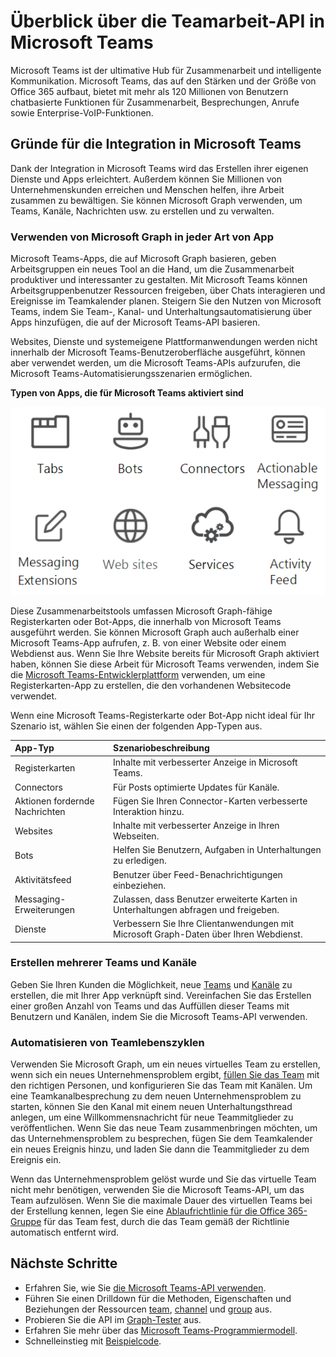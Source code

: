# <a name="microsoft-teams-teamwork-api-overview"></a>Überblick über die Teamarbeit-API in Microsoft Teams

Microsoft Teams ist der ultimative Hub für Zusammenarbeit und intelligente Kommunikation. Microsoft Teams, das auf den Stärken und der Größe von Office 365 aufbaut, bietet mit mehr als 120 Millionen von Benutzern chatbasierte Funktionen für Zusammenarbeit, Besprechungen, Anrufe sowie Enterprise-VoIP-Funktionen. 

## <a name="why-integrate-with-microsoft-teams"></a>Gründe für die Integration in Microsoft Teams

Dank der Integration in Microsoft Teams wird das Erstellen ihrer eigenen Dienste und Apps erleichtert. Außerdem können Sie Millionen von Unternehmenskunden erreichen und Menschen helfen, ihre Arbeit zusammen zu bewältigen. Sie können Microsoft Graph verwenden, um Teams, Kanäle, Nachrichten usw. zu erstellen und zu verwalten.

### <a name="use-microsoft-graph-in-any-kind-of-app"></a>Verwenden von Microsoft Graph in jeder Art von App

Microsoft Teams-Apps, die auf Microsoft Graph basieren, geben Arbeitsgruppen ein neues Tool an die Hand, um die Zusammenarbeit produktiver und interessanter zu gestalten. Mit Microsoft Teams können Arbeitsgruppenbenutzer Ressourcen freigeben, über Chats interagieren und Ereignisse im Teamkalender planen. Steigern Sie den Nutzen von Microsoft Teams, indem Sie Team-, Kanal- und Unterhaltungsautomatisierung über Apps hinzufügen, die auf der Microsoft Teams-API basieren.

Websites, Dienste und systemeigene Plattformanwendungen werden nicht innerhalb der Microsoft Teams-Benutzeroberfläche ausgeführt, können aber verwendet werden, um die Microsoft Teams-APIs aufzurufen, die Microsoft Teams-Automatisierungsszenarien ermöglichen.

**Typen von Apps, die für Microsoft Teams aktiviert sind**

![Rufen Sie die Microsoft Teams-API von Registerkarten, Bots, Websites und Diensten auf.](images/TeamsAppEndpoints.png)

Diese Zusammenarbeitstools umfassen Microsoft Graph-fähige Registerkarten oder Bot-Apps, die innerhalb von Microsoft Teams ausgeführt werden. Sie können Microsoft Graph auch außerhalb einer Microsoft Teams-App aufrufen, z. B. von einer Website oder einem Webdienst aus. Wenn Sie Ihre Website bereits für Microsoft Graph aktiviert haben, können Sie diese Arbeit für Microsoft Teams verwenden, indem Sie die [Microsoft Teams-Entwicklerplattform](https://docs.microsoft.com/de-DE/microsoftteams/platform/#pivot=home&panel=home-all) verwenden, um eine Registerkarten-App zu erstellen, die den vorhandenen Websitecode verwendet.

Wenn eine Microsoft Teams-Registerkarte oder Bot-App nicht ideal für Ihr Szenario ist, wählen Sie einen der folgenden App-Typen aus.

|App-Typ|Szenariobeschreibung|
|:-------|:-------------------|
|Registerkarten|Inhalte mit verbesserter Anzeige in Microsoft Teams.|
|Connectors|Für Posts optimierte Updates für Kanäle.|
|Aktionen fordernde Nachrichten|Fügen Sie Ihren Connector-Karten verbesserte Interaktion hinzu.|
|Websites|Inhalte mit verbesserter Anzeige in Ihren Webseiten.|
|Bots|Helfen Sie Benutzern, Aufgaben in Unterhaltungen zu erledigen.|
|Aktivitätsfeed|Benutzer über Feed-Benachrichtigungen einbeziehen.|
|Messaging-Erweiterungen|Zulassen, dass Benutzer erweiterte Karten in Unterhaltungen abfragen und freigeben.|
|Dienste|Verbessern Sie Ihre Clientanwendungen mit Microsoft Graph-Daten über Ihren Webdienst.|


### <a name="create-multiple-teams-and-channels"></a>Erstellen mehrerer Teams und Kanäle

Geben Sie Ihren Kunden die Möglichkeit, neue [Teams](../api-reference/beta/resources/team.md) und [Kanäle](../api-reference/beta/resources/channel.md) zu erstellen, die mit Ihrer App verknüpft sind. Vereinfachen Sie das Erstellen einer großen Anzahl von Teams und das Auffüllen dieser Teams mit Benutzern und Kanälen, indem Sie die Microsoft Teams-API verwenden.

### <a name="automate-team-lifecycles"></a>Automatisieren von Teamlebenszyklen

Verwenden Sie Microsoft Graph, um ein neues virtuelles Team zu erstellen, wenn sich ein neues Unternehmensproblem ergibt, [füllen Sie das Team](../api-reference/v1.0/api/group_post_members.md) mit den richtigen Personen, und konfigurieren Sie das Team mit Kanälen. Um eine Teamkanalbesprechung zu dem neuen Unternehmensproblem zu starten, können Sie den Kanal mit einem neuen Unterhaltungsthread anlegen, um eine Willkommensnachricht für neue Teammitglieder zu veröffentlichen. Wenn Sie das neue Team zusammenbringen möchten, um das Unternehmensproblem zu besprechen, fügen Sie dem Teamkalender ein neues Ereignis hinzu, und laden Sie dann die Teammitglieder zu dem Ereignis ein.

Wenn das Unternehmensproblem gelöst wurde und Sie das virtuelle Team nicht mehr benötigen, verwenden Sie die Microsoft Teams-API, um das Team aufzulösen. Wenn Sie die maximale Dauer des virtuellen Teams bei der Erstellung kennen, legen Sie eine [Ablaufrichtlinie für die Office 365-Gruppe](https://support.office.com/en-us/article/office-365-group-expiration-policy-8d253fe5-0e09-4b3c-8b5e-f48def064733?ui=en-US&rs=en-US&ad=US) für das Team fest, durch die das Team gemäß der Richtlinie automatisch entfernt wird.

## <a name="next-steps"></a>Nächste Schritte

- Erfahren Sie, wie Sie [die Microsoft Teams-API verwenden](../api-reference/beta/resources/teams_api_overview.md).
- Führen Sie einen Drilldown für die Methoden, Eigenschaften und Beziehungen der Ressourcen [team](../api-reference/beta/resources/team.md), [channel](../api-reference/beta/resources/channel.md) und [group](.../api-reference/v1.0/resources/group.md) aus.
- Probieren Sie die API im [Graph-Tester](https://developer.microsoft.com/de-DE/graph/graph-explorer) aus.
- Erfahren Sie mehr über das [Microsoft Teams-Programmiermodell](https://docs.microsoft.com/de-DE/microsoftteams/platform/concepts/concepts-overview).
- Schnelleinstieg mit [Beispielcode](https://github.com/OfficeDev/microsoft-teams-sample-graph).


